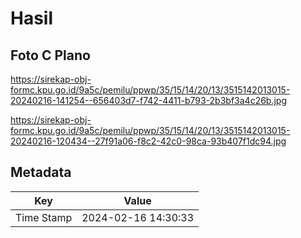 # Hasil

## Foto C Plano

https://sirekap-obj-formc.kpu.go.id/9a5c/pemilu/ppwp/35/15/14/20/13/3515142013015-20240216-141254--656403d7-f742-4411-b793-2b3bf3a4c26b.jpg

https://sirekap-obj-formc.kpu.go.id/9a5c/pemilu/ppwp/35/15/14/20/13/3515142013015-20240216-120434--27f91a06-f8c2-42c0-98ca-93b407f1dc94.jpg


## Metadata

| Key        | Value               |
| ---------- | ------------------- |
| Time Stamp | 2024-02-16 14:30:33 |



